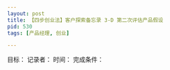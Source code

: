 ```yaml
---
layout: post
title: 【四步创业法】客户探索备忘录 3-D 第二次评估产品假设
pid: 530
tags: [产品经理, 创业]

---
```


目标：
记录者：
时间：
完成条件：


